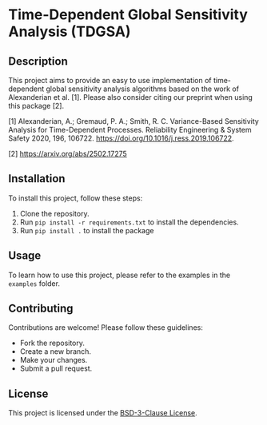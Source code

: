 # Time-Dependent Global Sensitivity Analysis (TDGSA)

## Description

This project aims to provide an easy to use implementation of time-dependent global sensitivity analysis algorithms based on the work of Alexanderian et al. [1]. Please also consider citing our preprint when using this package [2].

[1] Alexanderian, A.; Gremaud, P. A.; Smith, R. C. Variance-Based Sensitivity Analysis for Time-Dependent Processes. Reliability Engineering & System Safety 2020, 196, 106722. https://doi.org/10.1016/j.ress.2019.106722.

[2] https://arxiv.org/abs/2502.17275


## Installation

To install this project, follow these steps:

1. Clone the repository.
2. Run `pip install -r requirements.txt` to install the dependencies.
3. Run `pip install .` to install the package

## Usage

To learn how to use this project, please refer to the examples in the `examples` folder.

## Contributing

Contributions are welcome! Please follow these guidelines:

- Fork the repository.
- Create a new branch.
- Make your changes.
- Submit a pull request.

## License

This project is licensed under the [BSD-3-Clause License](LICENSE).
